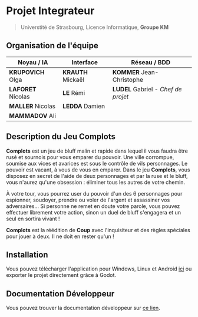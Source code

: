 # Projet Integrateur

> Universtité de Strasbourg, Licence Informatique, **Groupe KM**

## Organisation de l'équipe

| Noyau / IA          | Interface          | Réseau / BDD                         |
| ------------------- | ------------------ | ------------------------------------ |
| **KRUPOVICH** Olga  | **KRAUTH** Mickaël | **KOMMER** Jean-Christophe           |
| **LAFORET** Nicolas | **LE** Rémi        | **LUDEL** Gabriel - _Chef de projet_ |
| **MALLER** Nicolas  | **LEDDA** Damien   |                                      |
| **MAMMADOV** Ali    |                    |                                      |

## Description du Jeu **Complots**

**Complots** est un jeu de bluff malin et rapide dans lequel il vous faudra
être rusé et sournois pour vous emparer du pouvoir.
Une ville corrompue, soumise aux vices et avarices est sous le contrôle de vils
personnages. Le pouvoir est vacant, à vous de vous en emparer.
Dans le jeu **Complots**, vous disposez en secret de l'aide de deux personnages
et par la ruse et le bluff, vous n'aurez qu'une obsession : éliminer tous les
autres de votre chemin.

À votre tour, vous pourrez user du pouvoir d'un des 6 personnages pour
espionner, soudoyer, prendre ou voler de l'argent et assassiner vos
adversaires... Si personne ne remet en doute votre parole, vous pouvez
effectuer librement votre action, sinon un duel de bluff s'engagera et un seul
en sortira vivant !

**Complots** est la réédition de **Coup** avec l'inquisiteur et des règles
spéciales pour jouer à deux. Il ne doit en rester qu'un !

## Installation

Vous pouvez télécharger l'application pour Windows, Linux et Android [ici](http://devbush.com/) ou exporter le projet directement grâce à Godot.

## Documentation Développeur

Vous pouvez trouver la documentation développeur sur [ce lien](https://nlaforet.pages.unistra.fr/projet-integrateur/).
